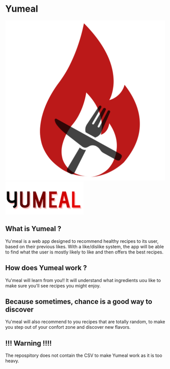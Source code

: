 # Yumeal

![alt text](https://github.com/JouanelR/yu-meal/blob/main/assets/logv4.png?raw=true)
![alt text](https://github.com/JouanelR/yu-meal/blob/main/assets/logo_name.png?raw=true)



## What is Yumeal ?

Yu'meal is a web app designed to recommend healthy recipes to its user, based on their previous likes. 
With a like/dislike system, the app will be able to find what the user is mostly likely to like and then offers the best recipes.

## How does Yumeal work ?

Yu'meal will learn from you!! It will understand what ingredients uou like to make sure you'll see recipes you might enjoy.

## Because sometimes, chance is a good way to discover

Yu'meal will also recommend to you recipes that are totally random, to make you step out of your confort zone and discover new flavors.





## !!! Warning !!!!

The repospitory does not contain the CSV to make Yumeal work as it is too heavy.
